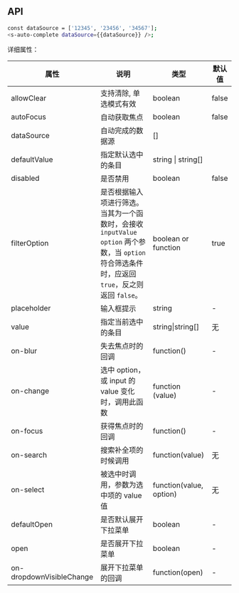 ## API

```bash
const dataSource = ['12345', '23456', '34567'];
<s-auto-complete dataSource={{dataSource}} />;
```


详细属性：

| 属性 | 说明 | 类型 | 默认值 |
| --- | --- | --- | --- |
| allowClear | 支持清除, 单选模式有效 | boolean | false |
| autoFocus | 自动获取焦点 | boolean | false |
| dataSource | 自动完成的数据源 | [] | |
| defaultValue | 指定默认选中的条目 | string \| string[] | |
| disabled | 是否禁用 | boolean | false |
| filterOption | 是否根据输入项进行筛选。当其为一个函数时，会接收 `inputValue` `option` 两个参数，当 `option` 符合筛选条件时，应返回 `true`，反之则返回 `false`。|boolean or function | true |
| placeholder | 输入框提示 | string | - |
| value | 指定当前选中的条目 | string\|string[] | 无 |
| on-blur | 失去焦点时的回调 | function() | - |
| on-change | 选中 option，或 input 的 value 变化时，调用此函数 | function (value) | - |
| on-focus | 获得焦点时的回调 | function() | - |
| on-search | 搜索补全项的时候调用 | function(value) | 无 |
| on-select | 被选中时调用，参数为选中项的 value 值 | function(value, option) | 无 |
| defaultOpen | 是否默认展开下拉菜单 | boolean | - |
| open | 是否展开下拉菜单 | boolean | - |
| on-dropdownVisibleChange | 展开下拉菜单的回调 | function(open) | - |
